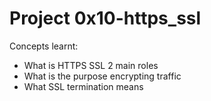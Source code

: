 # Project 0x10-https_ssl

Concepts learnt:
- What is HTTPS SSL 2 main roles
- What is the purpose encrypting traffic
- What SSL termination means
